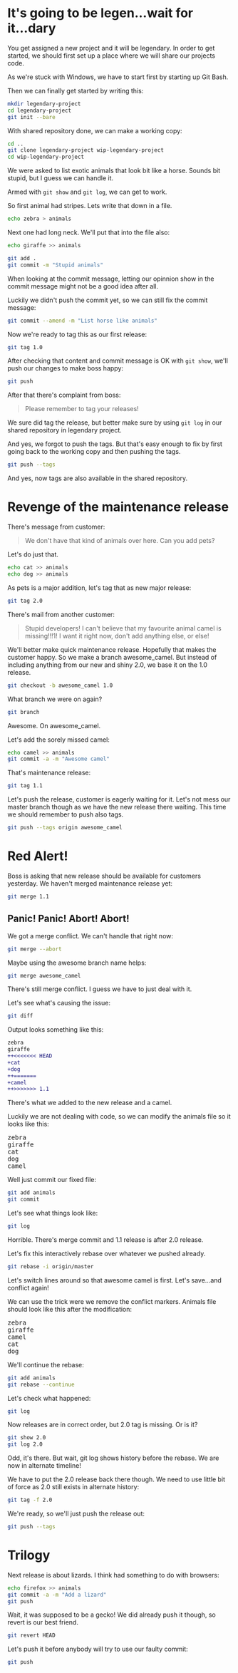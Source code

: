 # It's going to be legen...wait for it...dary

You get assigned a new project and it will be legendary. In order to get
started, we should first set up a place where we will share our projects code.

As we're stuck with Windows, we have to start first by starting up Git Bash.

Then we can finally get started by writing this:

```bash
mkdir legendary-project
cd legendary-project
git init --bare
```

With shared repository done, we can make a working copy:

```bash
cd ..
git clone legendary-project wip-legendary-project
cd wip-legendary-project
```

We were asked to list exotic animals that look bit like a horse. Sounds bit
stupid, but I guess we can handle it.

Armed with `git show` and `git log`, we can get to work.

So first animal had stripes. Lets write that down in a file.

```bash
echo zebra > animals
```

Next one had long neck. We'll put that into the file also:

```bash
echo giraffe >> animals
```

```bash
git add .
git commit -m "Stupid animals"
```

When looking at the commit message, letting our opinnion show in the commit
message might not be a good idea after all.

Luckily we didn't push the commit yet, so we can still fix the commit message:

```bash
git commit --amend -m "List horse like animals"
```

Now we're ready to tag this as our first release:

```bash
git tag 1.0
```

After checking that content and commit message is OK with `git show`, we'll
push our changes to make boss happy:

```bash
git push
```

After that there's complaint from boss:
> Please remember to tag your releases!

We sure did tag the release, but better make sure by using `git log` in our
shared repository in legendary project.

And yes, we forgot to push the tags. But that's easy enough to fix by first
going back to the working copy and then pushing the tags.

```bash
git push --tags
```

And yes, now tags are also available in the shared repository.

# Revenge of the maintenance release

There's message from customer:
> We don't have that kind of animals over here. Can you add pets?

Let's do just that.

```bash
echo cat >> animals
echo dog >> animals
```

As pets is a major addition, let's tag that as new major release:

```bash
git tag 2.0
```

There's mail from another customer:
> Stupid developers! I can't believe that my favourite animal camel is
> missing!!!1! I want it right now, don't add anything else, or else!

We'll better make quick maintenance release. Hopefully that makes the customer
happy. So we make  a branch awesome_camel. But instead of including anything
from our new and shiny 2.0, we base it on the 1.0 release.

```bash
git checkout -b awesome_camel 1.0
```

What branch we were on again?

```bash
git branch
```

Awesome. On awesome_camel.

Let's add the sorely missed camel:

```bash
echo camel >> animals
git commit -a -m "Awesome camel"
```

That's maintenance release:
```bash
git tag 1.1
```

Let's push the release, customer is eagerly waiting for it. Let's not mess our
master branch though as we have the new release there waiting. This time we
should remember to push also tags.

```bash
git push --tags origin awesome_camel
```

# Red Alert!

Boss is asking that new release should be available for customers yesterday. We
haven't merged maintenance release yet:

```bash
git merge 1.1
```

## Panic! Panic! Abort! Abort!

We got a merge conflict. We can't handle that right now:

```bash
git merge --abort
```

Maybe using the awesome branch name helps:

```bash
git merge awesome_camel
```

There's still merge conflict. I guess we have to just deal with it.

Let's see what's causing the issue:

```bash
git diff
```

Output looks something like this:

```diff
zebra
giraffe
++<<<<<<< HEAD
+cat
+dog
++=======
+camel
++>>>>>>> 1.1
```

There's what we added to the new release and a camel.

Luckily we are not dealing with code, so we can modify the animals file so it
looks like this:

<pre>
zebra
giraffe
cat
dog
camel
</pre>

Well just commit our fixed file:
```bash
git add animals
git commit
```

Let's see what things look like:
```bash
git log
```

Horrible. There's merge commit and 1.1 release is after 2.0 release.

Let's fix this interactively rebase over whatever we pushed already.

```bash
git rebase -i origin/master
```

Let's switch lines around so that awesome camel is first. Let's save...and
conflict again!

We can use the trick were we remove the conflict markers. Animals file should
look like this after the modification:

<pre>
zebra
giraffe
camel
cat
dog
</pre>

We'll continue the rebase:

```bash
git add animals
git rebase --continue
```

Let's check what happened:
```bash
git log
```

Now releases are in correct order, but 2.0 tag is missing. Or is it?

```bash
git show 2.0
git log 2.0
```

Odd, it's there. But wait, git log shows history before the rebase. We are now
in alternate timeline!

We have to put the 2.0 release back there though. We need to use little bit of
force as 2.0 still exists in alternate history:

```bash
git tag -f 2.0
```

We're ready, so we'll just push the release out:

```bash
git push --tags
```

# Trilogy

Next release is about lizards. I think had something to do with browsers:
```bash
echo firefox >> animals
git commit -a -m "Add a lizard"
git push
```

Wait, it was supposed to be a gecko! We did already push it though, so revert is our best friend.
```bash
git revert HEAD
```

Let's push it before anybody will try to use our faulty commit:
```bash
git push
```
